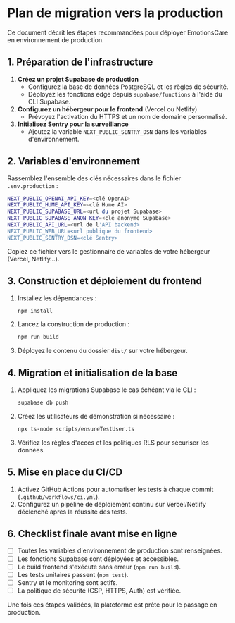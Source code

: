 # Plan de migration vers la production

Ce document décrit les étapes recommandées pour déployer EmotionsCare en environnement de production.

## 1. Préparation de l'infrastructure

1. **Créez un projet Supabase de production**
   - Configurez la base de données PostgreSQL et les règles de sécurité.
   - Déployez les fonctions edge depuis `supabase/functions` à l'aide du CLI Supabase.
2. **Configurez un hébergeur pour le frontend** (Vercel ou Netlify)
   - Prévoyez l'activation du HTTPS et un nom de domaine personnalisé.
3. **Initialisez Sentry pour la surveillance**
   - Ajoutez la variable `NEXT_PUBLIC_SENTRY_DSN` dans les variables d'environnement.

## 2. Variables d'environnement

Rassemblez l'ensemble des clés nécessaires dans le fichier `.env.production` :

```bash
NEXT_PUBLIC_OPENAI_API_KEY=<clé OpenAI>
NEXT_PUBLIC_HUME_API_KEY=<clé Hume AI>
NEXT_PUBLIC_SUPABASE_URL=<url du projet Supabase>
NEXT_PUBLIC_SUPABASE_ANON_KEY=<clé anonyme Supabase>
NEXT_PUBLIC_API_URL=<url de l'API backend>
NEXT_PUBLIC_WEB_URL=<url publique du frontend>
NEXT_PUBLIC_SENTRY_DSN=<clé Sentry>
```

Copiez ce fichier vers le gestionnaire de variables de votre hébergeur (Vercel, Netlify…).

## 3. Construction et déploiement du frontend

1. Installez les dépendances :
   ```bash
   npm install
   ```
2. Lancez la construction de production :
   ```bash
   npm run build
   ```
3. Déployez le contenu du dossier `dist/` sur votre hébergeur.

## 4. Migration et initialisation de la base

1. Appliquez les migrations Supabase le cas échéant via le CLI :
   ```bash
   supabase db push
   ```
2. Créez les utilisateurs de démonstration si nécessaire :
   ```bash
   npx ts-node scripts/ensureTestUser.ts
   ```
3. Vérifiez les règles d'accès et les politiques RLS pour sécuriser les données.

## 5. Mise en place du CI/CD

1. Activez GitHub Actions pour automatiser les tests à chaque commit (`.github/workflows/ci.yml`).
2. Configurez un pipeline de déploiement continu sur Vercel/Netlify déclenché après la réussite des tests.

## 6. Checklist finale avant mise en ligne

- [ ] Toutes les variables d'environnement de production sont renseignées.
- [ ] Les fonctions Supabase sont déployées et accessibles.
- [ ] Le build frontend s'exécute sans erreur (`npm run build`).
- [ ] Les tests unitaires passent (`npm test`).
- [ ] Sentry et le monitoring sont actifs.
- [ ] La politique de sécurité (CSP, HTTPS, Auth) est vérifiée.

Une fois ces étapes validées, la plateforme est prête pour le passage en production.
